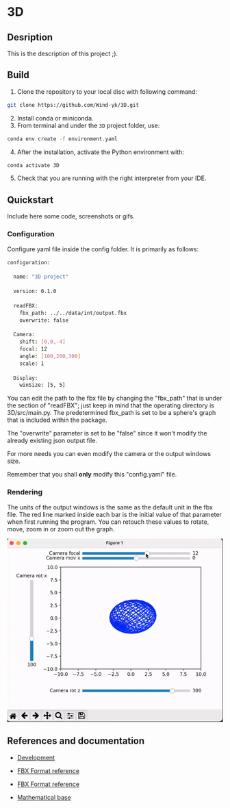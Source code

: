 # 3D

## Desription

This is the description of this project ;).

## Build

1. Clone the repository to your local disc with following command:

```bash
git clone https://github.com/Wind-yk/3D.git
```

2. Install conda or miniconda.
3. From terminal and under the `3D` project folder, use:

```bash
conda env create -f environment.yaml
```

4. After the installation, activate the Python environment with:

```bash
conda activate 3D
```

5. Check that you are running with the right interpreter from your IDE.

## Quickstart

Include here some code, screenshots or gifs.

### Configuration

Configure yaml file inside the config folder. It is primarily as follows:

```bash
configuration:

  name: "3D project"

  version: 0.1.0

  readFBX:
    fbx_path: ../../data/int/output.fbx
    overwrite: false
  
  Camera:
    shift: [0,0,-4]
    focal: 12
    angle: [100,200,300]
    scale: 1

  Display:
    winSize: [5, 5]
```

You can edit the path to the fbx file by changing the "fbx_path" that is under the section of "readFBX"; just keep in mind that the
operating directory is 3D/src/main.py. The predetermined fbx_path is set to be a sphere's graph that is included within the package.

The "overwrite" parameter is set to be "false" since it won't modify the already existing json output file.

For more needs you can even modify the camera or the output windows size.

Remember that you shall **only** modify this "config.yaml" file. 

### Rendering

The units of the output windows is the same as the default unit in the fbx file. The red line marked inside each bar is the
initial value of that parameter when first running the program. You can retouch these values to rotate, move, zoom in or zoom out the graph.

![](https://github.com/Wind-yk/3D/blob/main/docs/sphere.gif)

## References and documentation

* [Development](docs/development.md)

* [FBX Format reference](https://banexdevblog.wordpress.com/2014/06/23/a-quick-tutorial-about-the-fbx-ascii-format/)

* [FBX Format reference](https://web.archive.org/web/20160605023014/https://wiki.blender.org/index.php/User:Mont29/Foundation/FBX_File_Structure)

* [Mathematical base](http://citmalumnes.upc.es/~julianp/lina/section-13.html)

